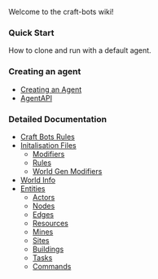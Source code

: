 Welcome to the craft-bots wiki!

### Quick Start

How to clone and run with a default agent.

### Creating an agent

  - [Creating an Agent](Creating-an-Agent)
  - [AgentAPI](AgentAPI)

### Detailed Documentation

- [Craft Bots Rules](Craft-Bots-Rules)
- [Initalisation Files](Initalisation_Files)
  - [Modifiers](Modifiers)
  - [Rules](Rules)
  - [World Gen Modifiers](World-Gen-Modifiers)
- [World Info](World-Info)
- [Entities](Entities)
  - [Actors](Actors)
  - [Nodes](Nodes)
  - [Edges](Edges)
  - [Resources](Resources)
  - [Mines](Mines)
  - [Sites](Sites)
  - [Buildings](Buildings)
  - [Tasks](Tasks)
  - [Commands](Commands)
